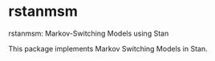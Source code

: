 # rstanmsm
rstanmsm: Markov-Switching Models using Stan

This package implements Markov Switching Models in Stan.
